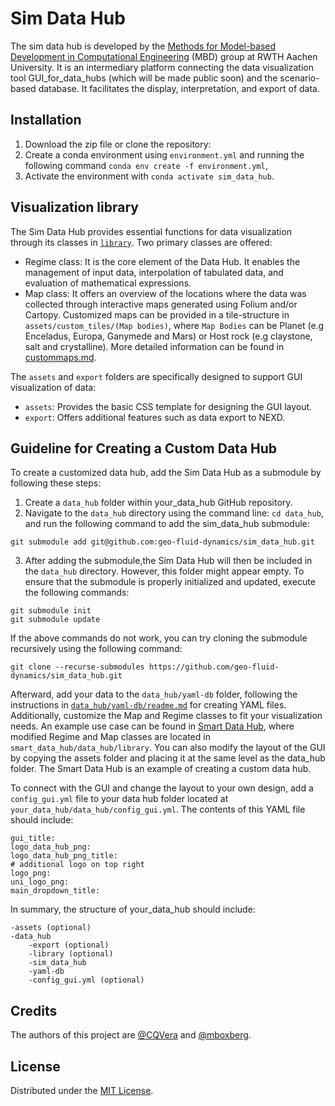 # Sim Data Hub
The sim data hub is developed by the [Methods for Model-based Development in Computational Engineering](https://www.mbd.rwth-aachen.de/) (MBD) 
group at RWTH Aachen University. It is an intermediary platform connecting the data visualization tool GUI_for_data_hubs 
(which will be made public soon) and the scenario-based database. It facilitates the display, interpretation, and export of data.

## Installation
1. Download the zip file or clone the repository:
2. Create a conda environment using ``environment.yml`` and running the following command ``conda env create -f environment.yml``, 
3. Activate the environment with ``conda activate sim_data_hub``.

## Visualization library 
The Sim Data Hub provides essential functions for data visualization through its classes in [`library`](./data_hub/library). 
Two primary classes are offered:
* Regime class: It is the core element of the Data Hub. It enables the management of input data, interpolation of 
tabulated data, and evaluation of mathematical expressions.
* Map class: It offers an overview of the locations where the data was collected through interactive maps generated using
Folium and/or Cartopy. Customized maps can be provided in a tile-structure in `assets/custom_tiles/(Map bodies)`, 
where `Map Bodies` can be Planet (e.g Enceladus, Europa, Ganymede and Mars) or Host rock (e.g claystone, salt and crystalline).
More detailed information can be found in [custommaps.md](custommaps.md).  

The `assets` and `export` folders are specifically designed to support GUI visualization of data:
* `assets`: Provides the basic CSS template for designing the GUI layout.
* `export`: Offers additional features such as data export to NEXD.

## Guideline for Creating a Custom Data Hub
To create a customized data hub, add the Sim Data Hub as a submodule by following these steps:
1. Create a `data_hub` folder within your_data_hub GitHub repository.
2. Navigate to the `data_hub` directory using the command line: `cd data_hub`, and run the following command to add the 
sim_data_hub submodule:
````
git submodule add git@github.com:geo-fluid-dynamics/sim_data_hub.git
````
3. After adding the submodule,the Sim Data Hub will then be included in the `data_hub` directory. However, this folder 
might appear empty. To ensure that the submodule is properly initialized and updated, execute the following commands:
````
git submodule init
git submodule update
````
If the above commands do not work, you can try cloning the submodule recursively using the following command:
````
git clone --recurse-submodules https://github.com/geo-fluid-dynamics/sim_data_hub.git
````

Afterward, add your data to the `data_hub/yaml-db` folder, following the instructions in [`data_hub/yaml-db/readme.md`](./data_hub/yaml-db/readme.md)
for creating YAML files. Additionally, customize the Map and Regime classes to fit your visualization needs. 
An example use case can be found in  [Smart Data Hub](https://github.com/geo-fluid-dynamics/smart_data_hub.git), 
where modified Regime and Map classes are located in `smart_data_hub/data_hub/library`. You can also modify the layout 
of the GUI by copying the assets folder and placing it at the same level as the data_hub folder. The Smart Data Hub is 
an example of creating a custom data hub.  

To connect with the GUI and change the layout to your own design, add a `config_gui.yml` file to your data hub folder 
located at `your_data_hub/data_hub/config_gui.yml`. The contents of this YAML file should include:
```
gui_title: 
logo_data_hub_png: 
logo_data_hub_png_title: 
# additional logo on top right
logo_png:
uni_logo_png: 
main_dropdown_title: 
```
In summary, the structure of your_data_hub should include:
```
-assets (optional)
-data_hub
    -export (optional)
    -library (optional)
    -sim_data_hub
    -yaml-db
    -config_gui.yml (optional)
```
## Credits

The authors of this project are [@CQVera](https://github.com/CQVera) and [@mboxberg](https://github.com/mboxberg).

## License

Distributed under the [MIT License](LICENSE).
